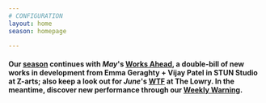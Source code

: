 ```yaml
---
# CONFIGURATION
layout: home
season: homepage

---
```

#### Our [season](/current/2018-springsummer) continues with *May*'s [Works Ahead](/current/2018-worksahead), a double-bill of new works in development from Emma Geraghty + Vijay Patel in STUN Studio at Z-arts; also keep a look out for *June*'s <a href="http://www.thelowry.com/takearisk/take-a-risk-wtf-wednesday" target="_blank">WTF</a> at The Lowry. In the meantime, discover new performance through our <a href="http://wordofwarning.posthaven.com" target="_blank">Weekly Warning</a>.
